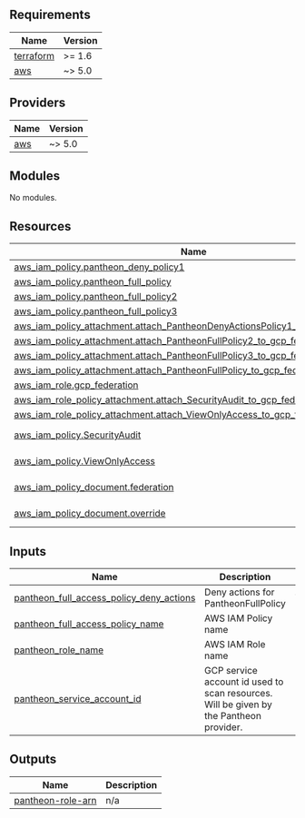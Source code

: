 <!-- BEGIN_TF_DOCS -->
## Requirements

| Name | Version |
|------|---------|
| <a name="requirement_terraform"></a> [terraform](#requirement\_terraform) | >= 1.6 |
| <a name="requirement_aws"></a> [aws](#requirement\_aws) | ~> 5.0 |

## Providers

| Name | Version |
|------|---------|
| <a name="provider_aws"></a> [aws](#provider\_aws) | ~> 5.0 |

## Modules

No modules.

## Resources

| Name | Type |
|------|------|
| [aws_iam_policy.pantheon_deny_policy1](https://registry.terraform.io/providers/hashicorp/aws/latest/docs/resources/iam_policy) | resource |
| [aws_iam_policy.pantheon_full_policy](https://registry.terraform.io/providers/hashicorp/aws/latest/docs/resources/iam_policy) | resource |
| [aws_iam_policy.pantheon_full_policy2](https://registry.terraform.io/providers/hashicorp/aws/latest/docs/resources/iam_policy) | resource |
| [aws_iam_policy.pantheon_full_policy3](https://registry.terraform.io/providers/hashicorp/aws/latest/docs/resources/iam_policy) | resource |
| [aws_iam_policy_attachment.attach_PantheonDenyActionsPolicy1_to_gcp_federation](https://registry.terraform.io/providers/hashicorp/aws/latest/docs/resources/iam_policy_attachment) | resource |
| [aws_iam_policy_attachment.attach_PantheonFullPolicy2_to_gcp_federation](https://registry.terraform.io/providers/hashicorp/aws/latest/docs/resources/iam_policy_attachment) | resource |
| [aws_iam_policy_attachment.attach_PantheonFullPolicy3_to_gcp_federation](https://registry.terraform.io/providers/hashicorp/aws/latest/docs/resources/iam_policy_attachment) | resource |
| [aws_iam_policy_attachment.attach_PantheonFullPolicy_to_gcp_federation](https://registry.terraform.io/providers/hashicorp/aws/latest/docs/resources/iam_policy_attachment) | resource |
| [aws_iam_role.gcp_federation](https://registry.terraform.io/providers/hashicorp/aws/latest/docs/resources/iam_role) | resource |
| [aws_iam_role_policy_attachment.attach_SecurityAudit_to_gcp_federation](https://registry.terraform.io/providers/hashicorp/aws/latest/docs/resources/iam_role_policy_attachment) | resource |
| [aws_iam_role_policy_attachment.attach_ViewOnlyAccess_to_gcp_federation](https://registry.terraform.io/providers/hashicorp/aws/latest/docs/resources/iam_role_policy_attachment) | resource |
| [aws_iam_policy.SecurityAudit](https://registry.terraform.io/providers/hashicorp/aws/latest/docs/data-sources/iam_policy) | data source |
| [aws_iam_policy.ViewOnlyAccess](https://registry.terraform.io/providers/hashicorp/aws/latest/docs/data-sources/iam_policy) | data source |
| [aws_iam_policy_document.federation](https://registry.terraform.io/providers/hashicorp/aws/latest/docs/data-sources/iam_policy_document) | data source |
| [aws_iam_policy_document.override](https://registry.terraform.io/providers/hashicorp/aws/latest/docs/data-sources/iam_policy_document) | data source |

## Inputs

| Name | Description | Type | Default | Required |
|------|-------------|------|---------|:--------:|
| <a name="input_pantheon_full_access_policy_deny_actions"></a> [pantheon\_full\_access\_policy\_deny\_actions](#input\_pantheon\_full\_access\_policy\_deny\_actions) | Deny actions for PantheonFullPolicy | `list(string)` | `[]` | no |
| <a name="input_pantheon_full_access_policy_name"></a> [pantheon\_full\_access\_policy\_name](#input\_pantheon\_full\_access\_policy\_name) | AWS IAM Policy name | `string` | `"PantheonFullPolicy"` | no |
| <a name="input_pantheon_role_name"></a> [pantheon\_role\_name](#input\_pantheon\_role\_name) | AWS IAM Role name | `string` | n/a | yes |
| <a name="input_pantheon_service_account_id"></a> [pantheon\_service\_account\_id](#input\_pantheon\_service\_account\_id) | GCP service account id used to scan resources. Will be given by the Pantheon provider. | `number` | n/a | yes |

## Outputs

| Name | Description |
|------|-------------|
| <a name="output_pantheon-role-arn"></a> [pantheon-role-arn](#output\_pantheon-role-arn) | n/a |
<!-- END_TF_DOCS -->